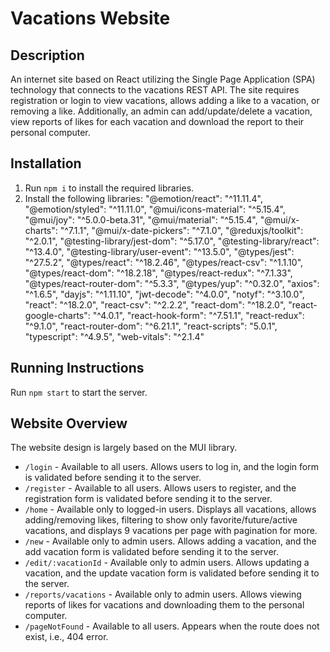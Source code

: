 # Vacations Website

## Description
An internet site based on React utilizing the Single Page Application (SPA) technology that connects to the vacations REST API. The site requires registration or login to view vacations, allows adding a like to a vacation, or removing a like. Additionally, an admin can add/update/delete a vacation, view reports of likes for each vacation and download the report to their personal computer.

## Installation
1. Run `npm i` to install the required libraries.
2. Install the following libraries:
    "@emotion/react": "^11.11.4",
    "@emotion/styled": "^11.11.0",
    "@mui/icons-material": "^5.15.4",
    "@mui/joy": "^5.0.0-beta.31",
    "@mui/material": "^5.15.4",
    "@mui/x-charts": "^7.1.1",
    "@mui/x-date-pickers": "^7.1.0",
    "@reduxjs/toolkit": "^2.0.1",
    "@testing-library/jest-dom": "^5.17.0",
    "@testing-library/react": "^13.4.0",
    "@testing-library/user-event": "^13.5.0",
    "@types/jest": "^27.5.2",
    "@types/react": "^18.2.46",
    "@types/react-csv": "^1.1.10",
    "@types/react-dom": "^18.2.18",
    "@types/react-redux": "^7.1.33",
    "@types/react-router-dom": "^5.3.3",
    "@types/yup": "^0.32.0",
    "axios": "^1.6.5",
    "dayjs": "^1.11.10",
    "jwt-decode": "^4.0.0",
    "notyf": "^3.10.0",
    "react": "^18.2.0",
    "react-csv": "^2.2.2",
    "react-dom": "^18.2.0",
    "react-google-charts": "^4.0.1",
    "react-hook-form": "^7.51.1",
    "react-redux": "^9.1.0",
    "react-router-dom": "^6.21.1",
    "react-scripts": "5.0.1",
    "typescript": "^4.9.5",
    "web-vitals": "^2.1.4"

## Running Instructions
Run `npm start` to start the server.

## Website Overview
The website design is largely based on the MUI library.

- `/login` - Available to all users. Allows users to log in, and the login form is validated before sending it to the server.
- `/register` - Available to all users. Allows users to register, and the registration form is validated before sending it to the server.
- `/home` - Available only to logged-in users. Displays all vacations, allows adding/removing likes, filtering to show only favorite/future/active vacations, and displays 9 vacations per page with pagination for more.
- `/new` - Available only to admin users. Allows adding a vacation, and the add vacation form is validated before sending it to the server.
- `/edit/:vacationId` - Available only to admin users. Allows updating a vacation, and the update vacation form is validated before sending it to the server.
- `/reports/vacations` - Available only to admin users. Allows viewing reports of likes for vacations and downloading them to the personal computer.
- `/pageNotFound` - Available to all users. Appears when the route does not exist, i.e., 404 error.
